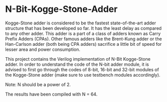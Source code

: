 # N-Bit-Kogge-Stone-Adder

Kogge-Stone adder is considered to be the fastest state-of-the-art adder structure that has been developed so far. It has the least delay as compared to any other adder. This adder is a part of a class of adders known as Carry Prefix Adders (CPAs). Other famous adders like the Brent-Kung adder or the Han-Carlson adder (both being CPA adders) sacrifice a little bit of speed for lesser area and power consumption.

This project contains the Verilog implementation of N-Bit Kogge-Stone adder. In order to understand the code of the N-bit adder module, it is advised to first go through the codes of 8-bit, 16-bit and 32-bit modules of the Kogge-Stone adder (make sure to use testbench modules accordingly).

Note: N should be a power of 2.

The results have been compiled with N = 64.
